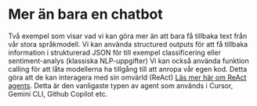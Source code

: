 # Mer än bara en chatbot

Två exempel som visar vad vi kan göra mer än att bara få tillbaka text från vår stora språkmodell.
Vi kan använda structured outputs för att få tillbaka information i strukturerad JSON för till exempel classificering eller sentiment-analys (klassiska NLP-uppgifter)
Vi kan också använda funktion calling för att låta modellerna ha tillgång till att anropa vår egen kod.
Detta göra att de kan interagera med sin omvärld (ReAct) [Läs mer här om ReAct agents](https://www.ibm.com/think/topics/react-agent).
Detta är den vanligaste typen av agent som används i Cursor, Gemini CLI, Github Copilot etc.
